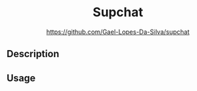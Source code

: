 <div align="center">
	<h1>Supchat</h1>
    <a href="https://github.com/Gael-Lopes-Da-Silva/supchat">https://github.com/Gael-Lopes-Da-Silva/supchat</a>
</div>


Description
------------------------------------------------------------------


Usage
------------------------------------------------------------------
